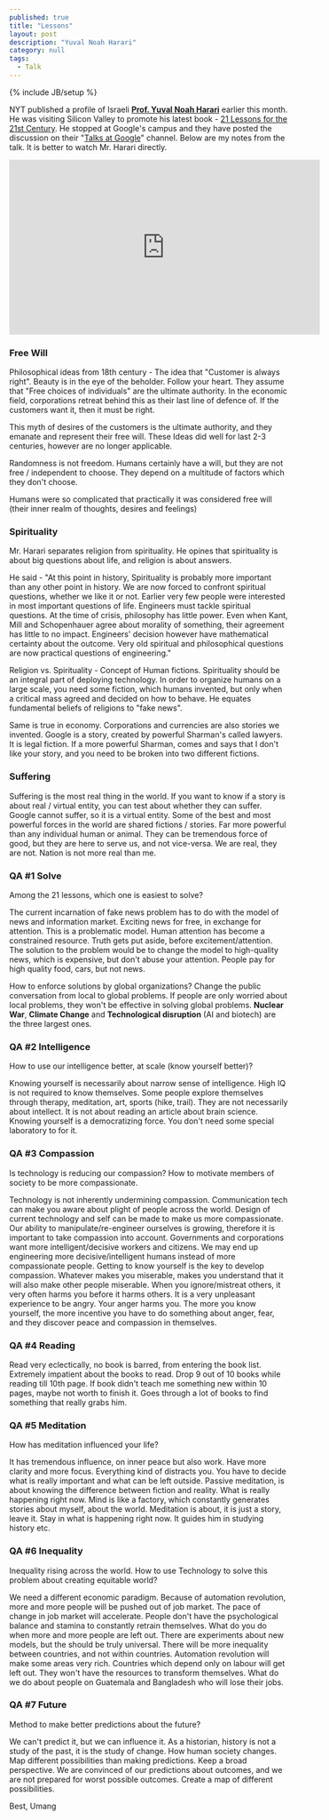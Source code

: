 ```yaml
---
published: true 
title: "Lessons"
layout: post
description: "Yuval Noah Harari"
category: null
tags: 
  - Talk
---
```

{% include JB/setup %}
<p></p>

NYT published a profile of Israeli **[Prof. Yuval Noah Harari](https://www.nytimes.com/2018/11/09/business/yuval-noah-harari-silicon-valley.html)** earlier this month. He was visiting Silicon Valley to promote his latest book - [21 Lessons for the 21st Century](http://www.ynharari.com/book/21-lessons/). He stopped at Google's campus and they have posted the discussion on their "[Talks at Google](https://www.youtube.com/channel/UCbmNph6atAoGfqLoCL_duAg)" channel. Below are my notes from the talk. It is better to watch Mr. Harari directly. 

<iframe width="560" height="315" src="https://www.youtube.com/embed/Bw9P_ZXWDJU" frameborder="0" allow="accelerometer; autoplay; encrypted-media; gyroscope; picture-in-picture" allowfullscreen></iframe>

### Free Will

Philosophical ideas from 18th century - The idea that "Customer is always right". Beauty is in the eye of the beholder. Follow your heart. They assume that "Free choices of individuals" are the ultimate authority. In the economic field, corporations retreat behind this as their last line of defence of. If the customers want it, then it must be right.

This myth of desires of the customers is the ultimate authority, and they emanate and represent their free will. These Ideas did well for last 2-3 centuries, however are no longer applicable. 

Randomness is not freedom. Humans certainly have a will, but they are not free / independent to choose. They depend on a multitude of factors which they don't choose. 

Humans were so complicated that practically it was considered free will (their inner realm of thoughts, desires and feelings)

### Spirituality

Mr. Harari separates religion from spirituality. He opines that spirituality is about big questions about life, and religion is about answers.

He said -  "At this point in history, Spirituality is probably more important than any other point in history.
We are now forced to confront spiritual questions, whether we like it or not. Earlier very few people were interested in most important questions of life. Engineers must tackle spiritual questions. At the time of crisis, philosophy has little power. Even when Kant, Mill and Schopenhauer agree about morality of something, their agreement has little to no impact. Engineers' decision however have mathematical certainty about the outcome. Very old spiritual and philosophical questions are now practical questions of engineering."

Religion vs. Spirituality - Concept of Human fictions. Spirituality should be an integral part of deploying technology. In order to organize humans on a large scale, you need some fiction, which humans invented, but only when a critical mass agreed and decided on how to behave. He equates fundamental beliefs of religions to "fake news".

Same is true in economy. Corporations and currencies are also stories we invented. Google is a story, created by powerful Sharman's called lawyers. It is legal fiction. If a more powerful Sharman, comes and says that I don't like your story, and you need to be broken into two different fictions.

### Suffering 

Suffering is the most real thing in the world. If you want to know if a story is about real / virtual entity, you can test about whether they can suffer. Google cannot suffer, so it is a virtual entity. Some of the best and most powerful forces in the world are shared fictions / stories. Far more powerful than any individual human or animal. They can be tremendous force of good, but they are here to serve us, and not vice-versa. We are real, they are not. Nation is not more real than me.


### QA #1 Solve 

Among the 21 lessons, which one is easiest to solve?

The current incarnation of fake news problem has to do with the model of news and information market. Exciting news for free, in exchange for attention. This is a problematic model. Human attention has become a constrained resource. Truth gets put aside, before excitement/attention. The solution to the problem would be to change the model to high-quality news, which is expensive, but don't abuse your attention. People pay for high quality food, cars, but not news.

How to enforce solutions by global organizations? Change the public conversation from local to global problems. If people are only worried about local problems, they won't be effective in solving global problems. **Nuclear War**, **Climate Change** and **Technological disruption** (AI and biotech) are the three largest ones.

### QA #2 Intelligence

How to use our intelligence better, at scale (know yourself better)?

Knowing yourself is necessarily about narrow sense of intelligence. High IQ is not required to know themselves. Some people explore themselves through therapy, meditation, art, sports (hike, trail). They are not necessarily about intellect. It is not about reading an article about brain science. Knowing yourself is a democratizing force. You don't need some special laboratory to for it.

### QA #3 Compassion

Is technology is reducing our compassion? How to motivate members of society to be more compassionate.

Technology is not inherently undermining compassion. Communication tech can make you aware about plight of people across the world. Design of current technology and self can be made to make us more compassionate. Our ability to manipulate/re-engineer ourselves is growing, therefore it is important to take compassion into account. Governments and corporations want more intelligent/decisive workers and citizens. We may end up engineering more decisive/intelligent humans instead of more compassionate people. Getting to know yourself is the key to develop compassion. Whatever makes you miserable, makes you understand that it will also make other people miserable. When you ignore/mistreat others, it very often harms you before it harms others. It is a very unpleasant experience to be angry. Your anger harms you. The more you know yourself, the more incentive you have to do something about anger, fear, and they discover peace and compassion in themselves.

### QA #4 Reading

Read very eclectically, no book is barred, from entering the book list. Extremely impatient about the books to read. Drop 9 out of 10 books while reading till 10th page. If book didn't teach me something new within 10 pages, maybe not worth to finish it. Goes through a lot of books to find something that really grabs him.


### QA #5 Meditation

How has meditation influenced your life?

It has tremendous influence, on inner peace but also work. Have more clarity and more focus. Everything kind of distracts you. You have to decide what is really important and what can be left outside. Passive meditation, is about knowing the difference between fiction and reality. What is really happening right now. Mind is like a factory, which constantly generates stories about myself, about the world. Meditation is about, it is just a story, leave it. Stay in what is happening right now. It guides him in studying history etc. 

### QA #6 Inequality

Inequality rising across the world. How to use Technology to solve this problem about creating equitable world?

We need a different economic paradigm. Because of automation revolution, more and more people will be pushed out of job market. The pace of change in job market will accelerate. People don't have the psychological balance and stamina to constantly retrain themselves. What do you do when more and more people are left out. There are experiments about new models, but the should be truly universal. There will be more inequality between countries, and not within countries. Automation revolution will make some areas very rich. Countries which depend only on labour will get left out. They won't have the resources to transform themselves. What do we do about people on Guatemala and Bangladesh who will lose their jobs. 

### QA #7 Future

Method to make better predictions about the future?

We can't predict it, but we can influence it. As a historian, history is not a study of the past, it is the study of change. How human society changes. Map different possibilities than making predictions. Keep a broad perspective. We are convinced of our predictions about outcomes, and we are not prepared for worst possible outcomes. Create a map of different possibilities. 


Best, Umang
